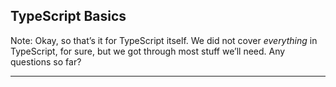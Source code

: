 ## TypeScript Basics

Note: Okay, so that’s it for TypeScript itself. We did not cover *everything* in TypeScript, for sure, but we got through most stuff we’ll need. Any questions so far?

----


